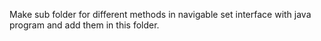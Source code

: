 Make sub folder for different methods in navigable set interface with java program and add them in this folder.